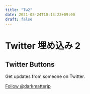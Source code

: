 ```yaml
---
title: "Tw2"
date: 2021-08-24T10:13:23+09:00
draft: false
---
```


# Twitter 埋め込み 2

## Twitter Buttons
Get updates from someone on Twitter.

<a href="https://twitter.com/darkmatterjp?ref_src=twsrc%5Etfw" class="twitter-follow-button" data-show-count="false">Follow @darkmatterjp</a><script async src="https://platform.twitter.com/widgets.js" charset="utf-8"></script>
